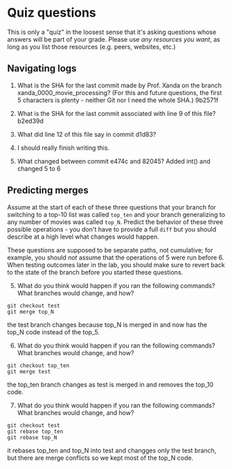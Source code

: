 # Quiz questions

This is only a "quiz" in the loosest sense that it's asking questions whose
answers will be part of your grade. Please use *any resources you want*, as
long as you list those resources (e.g. peers, websites, etc.)

## Navigating logs

1. What is the SHA for the last commit made by Prof. Xanda on the branch
xanda_0000_movie_processing?
(For this and future questions, the first 5 characters is plenty - neither
Git nor I need the whole SHA.)
9b2571f

2. What is the SHA for the last commit associated with line 9 of this file?
b2ed39d

3. What did line 12 of this file say in commit d1d83?
2. I should really finish writing this.

4. What changed between commit e474c and 82045?
Added int() and changed 5 to 6

## Predicting merges

Assume at the start of each of these three questions that your
branch for switching to a top-10 list was called `top_ten`
and your branch generalizing to any number of movies was called `top_N`.
Predict the behavior of these three possible operations - you don't
have to provide a full `diff` but you should describe at a high level
what changes would happen.

These questions are supposed to be separate paths, not cumulative;
for example, you should *not* assume that the operations of 5 were run
before 6. When testing outcomes later in the lab, you should make sure to
revert back to the state of the branch before you started these questions.

5. What do you think would happen if you ran the following commands?
What branches would change, and how?
```
git checkout test
git merge top_N
```
the test branch changes because top_N is merged in and now has the
top_N code instead of the top_5.

6. What do you think would happen if you ran the following commands?
What branches would change, and how?
```
git checkout top_ten
git merge test
```
the top_ten branch changes as test is merged in and removes the top_10 code.

7. What do you think would happen if you ran the following commands?
What branches would change, and how?
```
git checkout test
git rebase top_ten
git rebase top_N
```
it rebases top_ten and top_N into test and changges only the test branch,
but there are merge conflicts  so we kept most of the top_N code. 